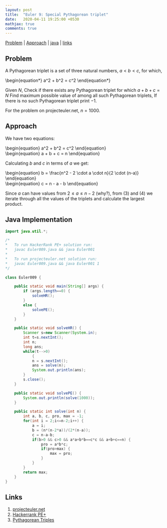 ```yaml
---
layout: post
title:  "Euler 9: Special Pythagorean triplet"
date:   2020-04-11 19:25:00 +0530
mathjax: true
comments: true
---
```


[Problem](#problem) | [Approach](#approach) | [java](#java-implementation) | [links](#links)

## Problem

A Pythagorean triplet is a set of three natural numbers, $a < b < c$, for which,

<div class="math">
\begin{equation*}
    a^2 + b^2 = c^2
\end{equation*}
</div>

Given $N$, Check if there exists any Pythagorean triplet for which $a+b+c=N$
Find maximum possible value of  among all such Pythagorean triplets, If there is no such Pythagorean triplet print $-1$.

For the problem on projecteuler.net, $n=1000$.

## Approach

We have two equations:

<div class="math">
\begin{equation}
    a^2 + b^2 = c^2
\end{equation}
</div>

<div class="math">
\begin{equation}
    a + b + c = n
\end{equation}
</div>

Calculating $b$ and $c$ in terms of $a$ we get:

<div class="math">
\begin{equation}
    b = \frac{n^2 - 2 \cdot a \cdot n}{2 \cdot (n-a)}
\end{equation}
</div>

<div class="math">
\begin{equation}
    c = n - a - b
\end{equation}
</div>

Since $a$ can have values from $2 \leq a \leq n-2$ (why?), from $(3)$ and $(4)$ we iterate through all the values of the triplets and calculate the largest product.

## Java Implementation

```java
import java.util.*;

/*
*   To run HackerRank PE+ solution run:
*   javac Euler009.java && java Euler001
*
*   To run projecteuler.net solution run:
*   javac Euler009.java && java Euler001 1
*/

class Euler009 {

    public static void main(String[] args) {
        if (args.length==0) {
            solveHR();
        }
        else {
            solvePE();
        }
    }

    public static void solveHR() {
        Scanner s=new Scanner(System.in);
        int t=s.nextInt();
        int n;
        long ans;
        while(t-->0)
            {
            n = s.nextInt();
            ans = solve(n);
            System.out.println(ans);
        }
        s.close();
    }

    public static void solvePE() {
        System.out.println(solve(1000));
    }

    public static int solve(int n) {
        int a, b, c, pro, max = -1;
        for(int i = 2;i<=n-2;i++) {
            a = i;
            b = (n*(n-2*a))/(2*(n-a));
            c = n-a-b;
            if(b>0 && c>0 && a*a+b*b==c*c && a+b+c==n) {
                pro = a*b*c;
                if(pro>max) {
                    max = pro;
                }
            } 
        }
        return max;
    }
}
```

## Links
1. [projecteuler.net](https://projecteuler.net/problem=9)
2. [Hackerrank PE+](https://www.hackerrank.com/contests/projecteuler/challenges/euler009/problem)
3. [Pythagorean Triples](https://www.mathsisfun.com/pythagorean_triples.html)